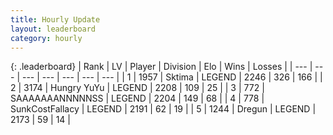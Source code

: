 ```yaml
---
title: Hourly Update
layout: leaderboard
category: hourly
---
```


{: .leaderboard}
| Rank | LV | Player | Division | Elo | Wins | Losses |
| --- | --- | --- | --- | --- | --- | --- |
| <span data-change="0">1</span> | 1957 | <span title="ID: 353063">Sktima</span> | LEGEND | <span data-change="0">2246</span> | <span data-change="0">326</span> | <span data-change="0">166</span> |
| <span data-change="0">2</span> | 3174 | <span title="ID: 164871">Hungry YuYu</span> | LEGEND | <span data-change="0">2208</span> | <span data-change="0">109</span> | <span data-change="0">25</span> |
| <span data-change="0">3</span> | 772 | <span title="ID: 174294">SAAAAAAANNNNNSS</span> | LEGEND | <span data-change="0">2204</span> | <span data-change="0">149</span> | <span data-change="0">68</span> |
| <span data-change="0">4</span> | 778 | <span title="ID: 402846">SunkCostFallacy</span> | LEGEND | <span data-change="0">2191</span> | <span data-change="0">62</span> | <span data-change="0">19</span> |
| <span data-change="0">5</span> | 1244 | <span title="ID: 337810">Dregun</span> | LEGEND | <span data-change="29">2173</span> | <span data-change="6">59</span> | <span data-change="0">14</span> |